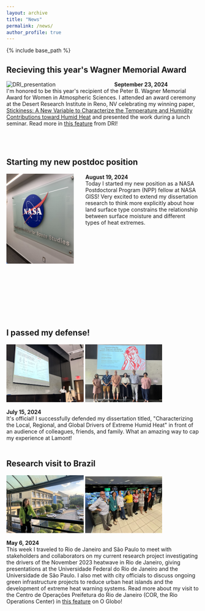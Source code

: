 ```yaml
---
layout: archive
title: "News"
permalink: /news/
author_profile: true
---
```


{% include base_path %}

## Recieving this year's Wagner Memorial Award

<img src="/images/gallery_imgs/DRI_presentation.jpg" alt="DRI_presentation" width="50%" style="float: left; padding-right:30px" />

**September 23, 2024**
<br/>
I'm honored to be this year's recipient of the Peter B. Wagner Memorial Award for Women in Atmospheric Sciences. I attended an award ceremony at the Desert Research Institute in Reno, NV celebrating my winning paper, [Stickiness: A New Variable to Characterize the Temperature and Humidity Contributions toward Humid Heat](https://journals.ametsoc.org/view/journals/atsc/81/5/JAS-D-23-0072.1.xml) and presented the work during a lunch seminar. Read more in [this feature](https://www.dri.edu/dri-recognizes-catherine-ivanovich-as-the-2024-wagner-award-winner/) from DRI!
<br/>
<br/>
<br/>
<br/>

## Starting my new postdoc position

<img src="/images/gallery_imgs/GISS_logo.jpg" alt="NASA_GISS_logo" width="35%" style="float: left; padding-right:30px" />

**August 19, 2024**
<br/>
Today I started my new position as a NASA Postdoctoral Program (NPP) fellow at NASA GISS! Very excited to extend my dissertation research to think more explicitly about how land surface type constrains the relationship between surface moisture and different types of heat extremes.
<br/>
<br/>
<br/>
<br/>
<br/>
<br/>
<br/>
<br/>
<br/>
<br/>
<br/>
<br/>
<br/>
<br/>
<br/>


## I passed my defense!

<p float="left">
  <img src="/images/gallery_imgs/defense_presentation.jpg" alt = "defense_presentation" width="40%" />
  <img src="/images/gallery_imgs/Defense Committee.jpg" alt = "defense_committee" width="40%" /> 
</p>

**July 15, 2024**
<br/>
It's official! I successfully defended my dissertation titled, "Characterizing the Local, Regional, and Global Drivers of Extreme Humid Heat" in front of an audience of colleagues, friends, and family. What an amazing way to cap my experience at Lamont!
<br/>
<br/>

## Research visit to Brazil

<p float="left">
  <img src="/images/gallery_imgs/Federal University of Rio.jpg" alt = "federal_university_rio" width="40%" />
  <img src="/images/gallery_imgs/COR visit.png" alt = "COR_visit" width="40%" /> 
</p>

**May 6, 2024**
<br/>
This week I traveled to Rio de Janeiro and São Paulo to meet with stakeholders and collaborators on my current research project investigating the drivers of the November 2023 heatwave in Rio de Janeiro, giving  presentations at the Universidade Federal do Rio de Janeiro and the Universidade de São Paulo. I also met with city officials to discuss ongoing green infrastructure projects to reduce urban heat islands and the development of extreme heat warning systems. Read more about my visit to the Centro de Operações Preifetura do Rio de Janeiro (COR, the Rio Operations Center) in [this feature](https://www.dri.edu/dri-recognizes-catherine-ivanovich-as-the-2024-wagner-award-winner/) on O Globo!
<br/>
<br/>
<br/>
<br/>
